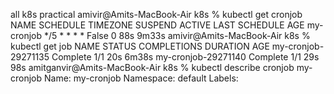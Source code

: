 all k8s practical
amivir@Amits-MacBook-Air k8s % kubectl get cronjob
NAME         SCHEDULE      TIMEZONE   SUSPEND   ACTIVE   LAST SCHEDULE   AGE
my-cronjob   */5 * * * *   <none>     False     0        88s             9m33s
amivir@Amits-MacBook-Air k8s % kubectl get job
NAME                  STATUS     COMPLETIONS   DURATION   AGE
my-cronjob-29271135   Complete   1/1           20s        6m38s
my-cronjob-29271140   Complete   1/1           29s        98s
amitganvir@Amits-MacBook-Air k8s % kubectl describe cronjob my-cronjob
Name:                          my-cronjob
Namespace:                     default
Labels:                        <none>

